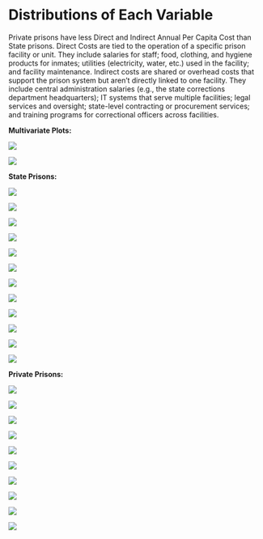 # Distributions of Each Variable


Private prisons have less Direct and Indirect Annual Per Capita Cost
than State prisons. Direct Costs are tied to the operation of a specific
prison facility or unit. They include salaries for staff; food,
clothing, and hygiene products for inmates; utilities (electricity,
water, etc.) used in the facility; and facility maintenance. Indirect
costs are shared or overhead costs that support the prison system but
aren’t directly linked to one facility. They include central
administration salaries (e.g., the state corrections department
headquarters); IT systems that serve multiple facilities; legal services
and oversight; state-level contracting or procurement services; and
training programs for correctional officers across facilities.

**Multivariate Plots:**

![](images/Annual_Per_Capita_Direct_vs_ADP.png)

![](images/Annual_Per_Capita_Indirect_vs_ADP.png)

**State Prisons:**

![](images/State_Prison_Distributions/ADP_Distribution.png)

![](images/State_Prison_Distributions/Unit_Direct_Distribution.png)

![](images/State_Prison_Distributions/Total_Indirect_Distribution.png)

![](images/State_Prison_Distributions/Total_Indirect_Distribution.png)

![](images/State_Prison_Distributions/Total_Expense_Distribution.png)

![](images/State_Prison_Distributions/Total_Direct_Distribution.png)

![](images/State_Prison_Distributions/Daily_Per_Capita_Cost_Distribution.png)

![](images/State_Prison_Distributions/Daily_Per_Capita_Cost_Distribution.png)

![](images/State_Prison_Distributions/Complex_Direct_Distribution.png)

![](images/State_Prison_Distributions/Annual_Per_Capita_Cost_Total_Distribution.png)

![](images/State_Prison_Distributions/Annual_Per_Capita_Cost_Indirect_Distribution.png)

![](images/State_Prison_Distributions/Annual_Per_Capita_Cost_Direct_Distribution.png)

**Private Prisons:**

![](images/Private_Prison_Distributions/Private_Prison_ADP_Distribution.png)

![](images/Private_Prison_Distributions/Private_Prisons_Daily_Per_Capita_Cost_Distribution.png)

![](images/Private_Prison_Distributions/Private_Prison_Unit_Direct_Distribution.png)

![](images/Private_Prison_Distributions/Private_Prison_Total_Indirect_Distribution.png)

![](images/Private_Prison_Distributions/Private_Prison_Total_Expense_Distribution.png)

![](images/Private_Prison_Distributions/Private_Prison_Total_Direct_Distribution.png)

![](images/Private_Prison_Distributions/Private_Prison_Complex_Direct_Distribution.png)

![](images/Private_Prison_Distributions/Private_Prison_Annual_Per_Capita_Cost_Total_Distribution.png)

![](images/Private_Prison_Distributions/Private_Prison_Annual_Per_Capita_Cost_Indirect_Distribution.png)

![](images/Private_Prison_Distributions/Private_Prison_Annual_Per_Capita_Cost_Direct_Distribution.png)
